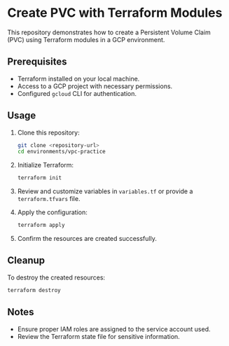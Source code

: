 # Create PVC with Terraform Modules

This repository demonstrates how to create a Persistent Volume Claim (PVC) using Terraform modules in a GCP environment.

## Prerequisites

- Terraform installed on your local machine.
- Access to a GCP project with necessary permissions.
- Configured `gcloud` CLI for authentication.

## Usage

1. Clone this repository:
    ```bash
    git clone <repository-url>
    cd environments/vpc-practice
    ```

2. Initialize Terraform:
    ```bash
    terraform init
    ```

3. Review and customize variables in `variables.tf` or provide a `terraform.tfvars` file.

4. Apply the configuration:
    ```bash
    terraform apply
    ```

5. Confirm the resources are created successfully.

## Cleanup

To destroy the created resources:
```bash
terraform destroy
```

## Notes

- Ensure proper IAM roles are assigned to the service account used.
- Review the Terraform state file for sensitive information.
